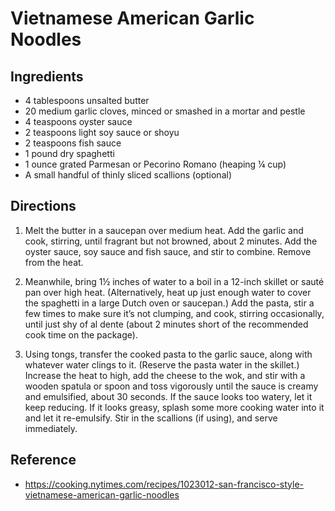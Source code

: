 # Vietnamese American Garlic Noodles

## Ingredients

* 4 tablespoons unsalted butter
* 20 medium garlic cloves, minced or smashed in a mortar and pestle
* 4 teaspoons oyster sauce
* 2 teaspoons light soy sauce or shoyu
* 2 teaspoons fish sauce
* 1 pound dry spaghetti
* 1 ounce grated Parmesan or Pecorino Romano (heaping ¼ cup)
* A small handful of thinly sliced scallions (optional)

## Directions

1. Melt the butter in a saucepan over medium heat. Add the garlic and cook, stirring, until fragrant but not browned, about 2 minutes. Add the oyster sauce, soy sauce and fish sauce, and stir to combine. Remove from the heat.

2. Meanwhile, bring 1½ inches of water to a boil in a 12-inch skillet or sauté pan over high heat. (Alternatively, heat up just enough water to cover the spaghetti in a large Dutch oven or saucepan.) Add the pasta, stir a few times to make sure it’s not clumping, and cook, stirring occasionally, until just shy of al dente (about 2 minutes short of the recommended cook time on the package).

3. Using tongs, transfer the cooked pasta to the garlic sauce, along with whatever water clings to it. (Reserve the pasta water in the skillet.) Increase the heat to high, add the cheese to the wok, and stir with a wooden spatula or spoon and toss vigorously until the sauce is creamy and emulsified, about 30 seconds. If the sauce looks too watery, let it keep reducing. If it looks greasy, splash some more cooking water into it and let it re-emulsify. Stir in the scallions (if using), and serve immediately.




## Reference
* <https://cooking.nytimes.com/recipes/1023012-san-francisco-style-vietnamese-american-garlic-noodles>